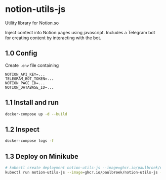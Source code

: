 # notion-utils-js

Utility library for Notion.so

Inject contect into Notion pages using javascript.
Includes a Telegram bot for creating content by interacting with the bot.

## 1.0 Config

Create `.env` file containing

```vim
NOTION_API_KEY=...
TELEGRAM_BOT_TOKEN=...
NOTION_PAGE_ID=...
NOTION_DATABASE_ID=...
```

## 1.1 Install and run

```bash
docker-compose up -d --build
```

## 1.2 Inspect

```bash
docker-compose logs -f
```

## 1.3 Deploy on Minikube

```bash
# kubectl create deployment notion-utils-js --image=ghcr.io/paulbroek/notion-utils-js
kubectl run notion-utils-js --image=ghcr.io/paulbroek/notion-utils-js --image-pull-policy=Never
```
